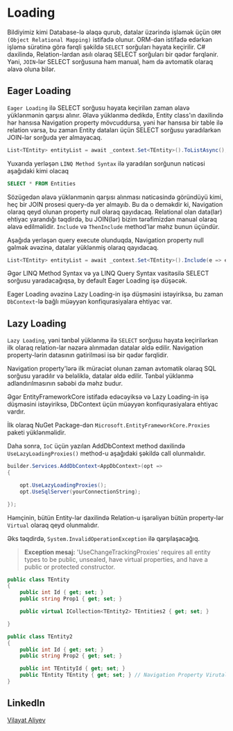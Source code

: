 # Loading

Bildiyimiz kimi Database-lə əlaqə qurub, datalar üzərində işləmək üçün ```ORM (Object Relational Mapping)``` istifadə olunur. 
ORM-dən istifadə edərkən işləmə sürətinə görə fərqli şəkildə ```SELECT``` sorğuları həyata keçirilir. 
C# daxilində, Relation-lardan asılı olaraq SELECT sorğuları bir qədər fərqlənir. 
Yəni, ```JOIN```-lər SELECT sorğusuna həm manual, həm də avtomatik olaraq əlavə oluna bilər.


## Eager Loading

```Eager Loading``` ilə SELECT sorğusu həyata keçirilən zaman əlavə yüklənmənin qarşısı alınır. 
Əlavə yüklənmə dedikdə, Entity class'ın daxilində hər hansısa Navigation property mövcuddursa, yəni hər hansısa bir table ilə relation varsa, bu zaman Entity dataları üçün SELECT sorğusu yaradılarkən JOIN-lər sorğuda yer almayacaq.

```csharp
List<TEntity> entityList = await _context.Set<TEntity>().ToListAsync();
```
Yuxarıda yerləşən ```LINQ Method Syntax``` ilə yaradılan sorğunun nəticəsi aşağıdaki kimi olacaq
```sql
SELECT * FROM Entities
```

Sözügedən əlavə yüklənmənin qarşısı alınması nəticəsində göründüyü kimi, heç bir JOIN prosesi query-də yer almayıb. Bu da o deməkdir ki, Navigation olaraq qeyd olunan property null olaraq qayıdacaq.
Relational olan data(lar) ehtiyac yarandığı təqdirdə, bu JOIN(lər) bizim tərəfimizdən manual olaraq əlavə edilməlidir. ```Include``` və ```ThenInclude``` method'lar məhz bunun üçündür.

Aşağıda yerləşən query execute olunduqda, Navigation property null gəlmək əvəzinə, datalar yüklənmiş olaraq qayıdacaq.
```csharp
List<TEntity> entityList = await _context.Set<TEntity>().Include(e => e.RelationalProperty).ToListAsync();
```
        
Əgər LINQ Method Syntax və ya LINQ Query Syntax vasitəsilə SELECT sorğusu yaradacağıqsa, by default Eager Loading işə düşəcək. 

Eager Loading əvəzinə Lazy Loading-in işə düşməsini istəyiriksə, bu zaman ```DbContext```-lə bağlı müəyyən konfiqurasiyalara ehtiyac var. 


## Lazy Loading

```Lazy Loading```, yəni tənbəl yüklənmə ilə ```SELECT``` sorğusu həyata keçirilərkən ilk olaraq relation-lar nəzərə alınmadan datalar əldə edilir.
Navigation property-lərin datasının gətirilməsi isə bir qədər fərqlidir.

Navigation property'lərə ilk müraciət olunan zaman avtomatik olaraq SQL sorğusu yaradılır və beləliklə, datalar əldə edilir. 
Tənbəl yüklənmə adlandırılmasının səbəbi də məhz budur.

Əgər EntityFrameworkCore istifadə edəcəyiksə və Lazy Loading-in işə düşməsini istəyiriksə, DbContext üçün müəyyən konfiqurasiyalara ehtiyac vardır. 

İlk olaraq NuGet Package-dən ```Microsoft.EntityFrameworkCore.Proxies``` paketi yüklənməlidir.

Daha sonra, ```IoC``` üçün yazılan AddDbContext method daxilində ```UseLazyLoadingProxies()``` method-u aşağıdaki şəkildə call olunmalıdır.

```csharp
builder.Services.AddDbContext<AppDbContext>(opt =>
{

    opt.UseLazyLoadingProxies();
    opt.UseSqlServer(yourConnectionString);

});

```

Həmçinin, bütün Entity-lər daxilində Relation-u işarəliyən bütün property-lər ```Virtual``` olaraq qeyd olunmalıdır. 

Əks təqdirdə, ```System.InvalidOperationException``` ilə qarşılaşacağıq.

> **Exception mesaj:**
'UseChangeTrackingProxies' requires all entity types to be public, unsealed, have virtual properties, and have a public or protected constructor.

```csharp
public class TEntity
{
    public int Id { get; set; }
    public string Prop1 { get; set; }

    public virtual ICollection<TEntity2> TEntities2 { get; set; }

}

public class TEntity2
{
    public int Id { get; set; }
    public string Prop2 { get; set; }

    public int TEntityId { get; set; }
    public TEntity TEntity { get; set; } // Navigation Property Virutal olaraq təyin edilmədiyi üçün SELECT sorğusu icra olunduqda, yəni Lazy Loading işə düşdükdə, proxy-lər düzgün işləməyəcək və beləliklə exception alacağıq.
}

```



## LinkedIn

[Vilayat Aliyev](https://www.linkedin.com/in/vilayataliyev/)









